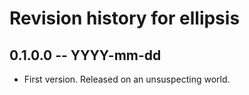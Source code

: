 # Revision history for ellipsis

## 0.1.0.0 -- YYYY-mm-dd

* First version. Released on an unsuspecting world.
